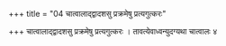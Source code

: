 +++
title = "04 चात्वालाद्द्वादशसु प्रक्रमेषु प्रत्यगुत्करः"

+++
चात्वालाद्द्वादशसु प्रक्रमेषु प्रत्यगुत्करः । तावत्येवाध्वन्युदग्यथा चात्वालः ४